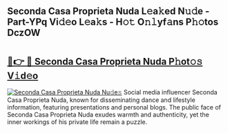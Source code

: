 ## Seconda Casa Proprieta Nuda L𝚎a𝚔ed N𝚞𝚍e - Part-YPq Vi𝚍𝚎o L𝚎a𝚔s - H𝚘𝚝 O𝚗𝚕yf𝚊ns P𝚑𝚘tos DczOW

# <h2><a href="http://kfcidta.oniu.top/?m=Seconda+Casa+Proprieta+Nuda">🔗👉 🔴 Seconda Casa Proprieta Nuda P𝚑ot𝚘𝚜 V𝚒d𝚎o</a></h2>

[![Seconda Casa Proprieta Nuda Nu𝚍e𝚜](https://i.imgur.com/0qMVB7G.gif)](http://kfcidta.oniu.top/?m=Seconda+Casa+Proprieta+Nuda)
Social media influencer Seconda Casa Proprieta Nuda, known for disseminating dance and lifestyle information, featuring presentations and personal blogs. The public face of Seconda Casa Proprieta Nuda exudes warmth and authenticity, yet the inner workings of his private life remain a puzzle.  
